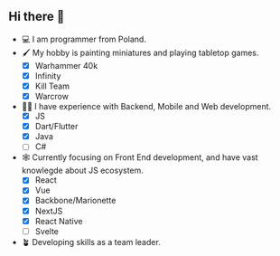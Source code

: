 ## Hi there 👋

- 💻 I am programmer from Poland.
- 🖌️ My hobby is painting miniatures and playing tabletop games.
  - [x] Warhammer 40k
  - [x] Infinity
  - [x] Kill Team
  - [x] Warcrow
- 👨‍🔬 I have experience with Backend, Mobile and Web development.
  - [x] JS
  - [x] Dart/Flutter
  - [x] Java
  - [ ] C#
- 🕸️ Currently focusing on Front End development, and have vast knowlegde about JS ecosystem.
  - [x] React
  - [x] Vue
  - [x] Backbone/Marionette
  - [x] NextJS
  - [x] React Native
  - [ ] Svelte
- 🪴 Developing skills as a team leader.
